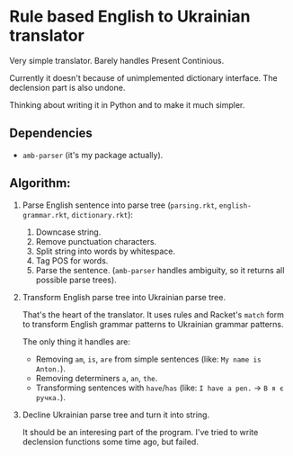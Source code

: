 # Rule based English to Ukrainian translator

Very simple translator. Barely handles Present Continious.

Currently it doesn't because of unimplemented dictionary interface.
The declension part is also undone.

Thinking about writing it in Python and to make it much simpler.

## Dependencies
- `amb-parser` (it's my package actually).

## Algorithm:
1. Parse English sentence into parse tree (`parsing.rkt`, `english-grammar.rkt`, `dictionary.rkt`):
    1. Downcase string.
    2. Remove punctuation characters.
    3. Split string into words by whitespace.
    4. Tag POS for words.
    5. Parse the sentence. (`amb-parser` handles ambiguity, so it returns all possible parse trees).
2. Transform English parse tree into Ukrainian parse tree.

    That's the heart of the translator. It uses rules and Racket's `match` form to transform English grammar patterns to Ukrainian grammar patterns.
    
    The only thing it handles are:
    - Removing `am`, `is`, `are` from simple sentences (like: `My name is Anton.`).
    - Removing determiners `a`, `an`, `the`.
    - Transforming sentences with `have`/`has` (like: `I have a pen.` -> `В я є ручка.`).
4. Decline Ukrainian parse tree and turn it into string.

    It should be an interesing part of the program. I've tried to write declension functions some time ago, but failed.
